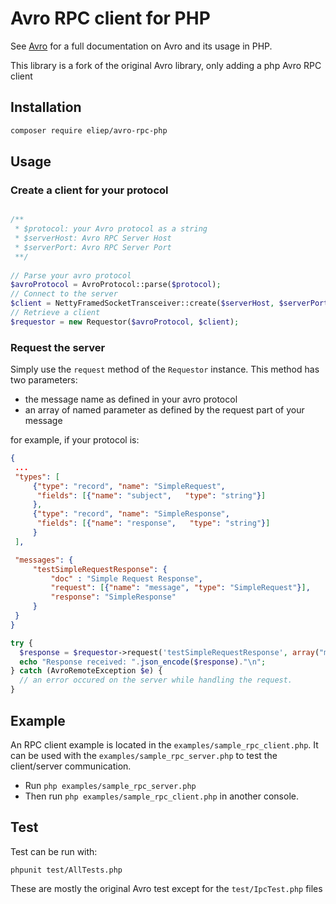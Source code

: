 # Avro RPC client for PHP

See [Avro](http://avro.apache.org/) for a full documentation on Avro and its 
usage in PHP.

This library is a fork of the original Avro library, only adding a php Avro RPC client


## Installation
 
```bash
composer require eliep/avro-rpc-php
```

## Usage

### Create a client for your protocol 

```php

/**
 * $protocol: your Avro protocol as a string
 * $serverHost: Avro RPC Server Host
 * $serverPort: Avro RPC Server Port
 **/
 
// Parse your avro protocol
$avroProtocol = AvroProtocol::parse($protocol);
// Connect to the server
$client = NettyFramedSocketTransceiver::create($serverHost, $serverPort);
// Retrieve a client
$requestor = new Requestor($avroProtocol, $client);
```
### Request the server
Simply use the `request` method of the `Requestor` instance.
This method has two parameters:

  - the message name as defined in your avro protocol
  - an array of named parameter as defined by the request part of your message

for example, if your protocol is:

```json
{
 ...
 "types": [
     {"type": "record", "name": "SimpleRequest",
      "fields": [{"name": "subject",   "type": "string"}]
     },
     {"type": "record", "name": "SimpleResponse",
      "fields": [{"name": "response",   "type": "string"}]
     }
 ],

 "messages": {
     "testSimpleRequestResponse": {
         "doc" : "Simple Request Response",
         "request": [{"name": "message", "type": "SimpleRequest"}],
         "response": "SimpleResponse"
     }
 }
}
```

```php
try {
  $response = $requestor->request('testSimpleRequestResponse', array("message" => array("subject" => "pong")));
  echo "Response received: ".json_encode($response)."\n";
} catch (AvroRemoteException $e) {
  // an error occured on the server while handling the request.
}
```

## Example
An RPC client example is located in the `examples/sample_rpc_client.php`. It can be used 
with the `examples/sample_rpc_server.php` to test the client/server communication.
 
 - Run `php examples/sample_rpc_server.php`
 - Then run `php examples/sample_rpc_client.php` in another console.

## Test
Test can be run with:
```shell
phpunit test/AllTests.php
```

These are mostly the original Avro test except for the `test/IpcTest.php` files